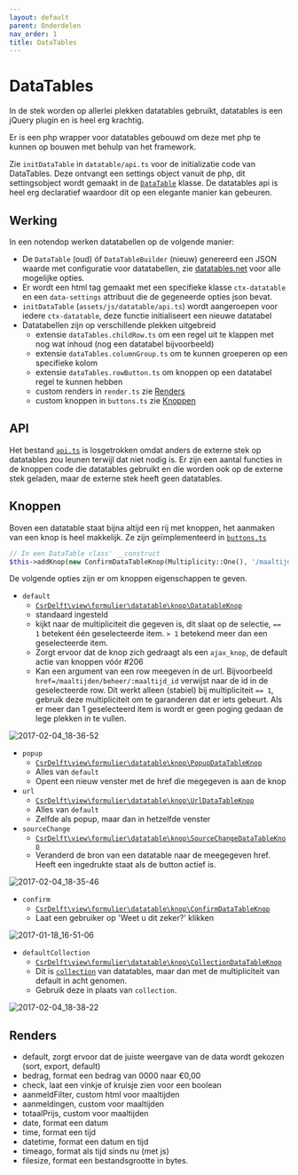 ```yaml
---
layout: default
parent: Onderdelen
nav_order: 1
title: DataTables
---
```


# DataTables

In de stek worden op allerlei plekken datatables gebruikt, datatables is een jQuery plugin en is heel erg krachtig.

Er is een php wrapper voor datatables gebouwd om deze met php te kunnen op bouwen met behulp van het framework.

Zie `initDataTable` in `datatable/api.ts` voor de initializatie code van DataTables. Deze ontvangt een settings object vanuit de php, dit settingsobject wordt gemaakt in de [`DataTable`](https://github.com/csrdelft/csrdelft.nl/blob/master/lib/view/datatable/DataTable.php) klasse. De datatables api is heel erg declaratief waardoor dit op een elegante manier kan gebeuren.

## Werking

In een notendop werken datatabellen op de volgende manier:

- De `DataTable` (oud) óf `DataTableBuilder` (nieuw) genereerd een JSON waarde met configuratie voor datatabellen, zie [datatables.net](https://datatables.net/reference/option/) voor alle mogelijke opties.
- Er wordt een html tag gemaakt met een specifieke klasse `ctx-datatable` en een `data-settings` attribuut die de gegeneerde opties json bevat.
- `initDataTable` (`assets/js/datatable/api.ts`) wordt aangeroepen voor iedere `ctx-datatable`, deze functie initialiseert een nieuwe datatabel
- Datatabellen zijn op verschillende plekken uitgebreid
  - extensie `dataTables.childRow.ts` om een regel uit te klappen met nog wat inhoud (nog een datatabel bijvoorbeeld)
  - extensie `dataTables.columnGroup.ts` om te kunnen groeperen op een specifieke kolom
  - extensie `dataTables.rowButton.ts` om knoppen op een datatabel regel te kunnen hebben
  - custom renders in `render.ts` zie [Renders](#renders)
  - custom knoppen in `buttons.ts` zie [Knoppen](#knoppen)

## API

Het bestand [`api.ts`](https://github.com/csrdelft/csrdelft.nl/blob/master/assets/js/datatable/api.ts) is losgetrokken omdat anders de externe stek op datatables zou leunen terwijl dat niet nodig is. Er zijn een aantal functies in de knoppen code die datatables gebruikt en die worden ook op de externe stek geladen, maar de externe stek heeft geen datatables.

## Knoppen

Boven een datatable staat bijna altijd een rij met knoppen, het aanmaken van een knop is heel makkelijk. Ze zijn geïmplementeerd in [`buttons.ts`](https://github.com/csrdelft/csrdelft.nl/blob/master/assets/js/datatable/buttons.ts)

```php
// In een DataTable class' __construct
$this->addKnop(new ConfirmDataTableKnop(Multiplicity::One(), '/maaltijden/beheer/verwijder', 'Verwijderen', 'Maaltijd verwijderen', 'cross'));
```

De volgende opties zijn er om knoppen eigenschappen te geven.

- `default`
  - [`CsrDelft\view\formulier\datatable\knop\DatatableKnop`](/csrdelft/csrdelft.nl/blob/master/lib/view/formulier/datatable/knop/DataTableKnop.php)
  - standaard ingesteld
  - kijkt naar de multipliciteit die gegeven is, dit slaat op de selectie, `== 1` betekent één geselecteerde item. `> 1` betekend meer dan een geselecteerde item.
  - Zorgt ervoor dat de knop zich gedraagt als een `ajax_knop`, de default actie van knoppen vóór #206
  - Kan een argument van een row meegeven in de url. Bijvoorbeeld `href=/maaltijden/beheer/:maaltijd_id` verwijst naar de id in de geselecteerde row. Dit werkt alleen (stabiel) bij multipliciteit `== 1`, gebruik deze multipliciteit om te garanderen dat er iets gebeurt. Als er meer dan 1 geselecteerd item is wordt er geen poging gedaan de lege plekken in te vullen.

![2017-02-04_18-36-52](https://cloud.githubusercontent.com/assets/589651/22620297/f2aa4924-eb08-11e6-9cf6-2b7a28456c26.gif)

- `popup`
  - [`CsrDelft\view\formulier\datatable\knop\PopupDataTableKnop`](/csrdelft/csrdelft.nl/blob/master/lib/view/formulier/datatable/knop/PopupDataTableKnop.php)
  - Alles van `default`
  - Opent een nieuw venster met de href die megegeven is aan de knop
- `url`
  - [`CsrDelft\view\formulier\datatable\knop\UrlDataTableKnop`](/csrdelft/csrdelft.nl/blob/master/lib/view/formulier/datatable/knop/UrlDataTableKnop.php)
  - Alles van `default`
  - Zelfde als popup, maar dan in hetzelfde venster
- `sourceChange`
  - [`CsrDelft\view\formulier\datatable\knop\SourceChangeDataTableKnop`](/csrdelft/csrdelft.nl/blob/master/lib/view/formulier/datatable/knop/SourceChangeDataTableKnop.php)
  - Veranderd de bron van een datatable naar de meegegeven href. Heeft een ingedrukte staat als de button actief is.

![2017-02-04_18-35-46](https://cloud.githubusercontent.com/assets/589651/22620292/cfee0d12-eb08-11e6-8408-633e8e2f09ac.gif)

- `confirm`
  - [`CsrDelft\view\formulier\datatable\knop\ConfirmDataTableKnop`](/csrdelft/csrdelft.nl/blob/master/lib/view/formulier/datatable/knop/ConfirmDataTableKnop.php)
  - Laat een gebruiker op 'Weet u dit zeker?' klikken

![2017-01-18_16-51-06](https://cloud.githubusercontent.com/assets/589651/22620276/7b994830-eb08-11e6-8ac2-6d231dd84716.gif)

- `defaultCollection`
  - [`CsrDelft\view\formulier\datatable\knop\CollectionDataTableKnop`](/csrdelft/csrdelft.nl/blob/master/lib/view/formulier/datatable/knop/CollectionDataTableKnop.php)
  - Dit is [`collection`](https://datatables.net/extensions/buttons/examples/initialisation/collections.html) van datatables, maar dan met de multipliciteit van default in acht genomen.
  - Gebruik deze in plaats van `collection`.

![2017-02-04_18-38-22](https://cloud.githubusercontent.com/assets/589651/22620306/2a9f66fc-eb09-11e6-8965-371d704152f2.gif)

## Renders

- default, zorgt ervoor dat de juiste weergave van de data wordt gekozen (sort, export, default)
- bedrag, format een bedrag van 0000 naar €0,00
- check, laat een vinkje of kruisje zien voor een boolean
- aanmeldFilter, custom html voor maaltijden
- aanmeldingen, custom voor maaltijden
- totaalPrijs, custom voor maaltijden
- date, format een datum
- time, format een tijd
- datetime, format een datum en tijd
- timeago, format als tijd sinds nu (met js)
- filesize, format een bestandsgrootte in bytes.
